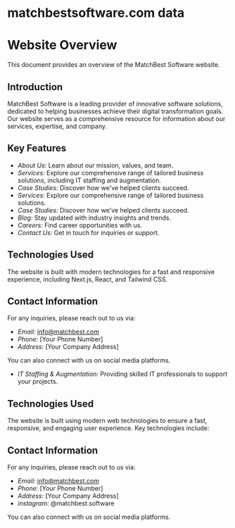 # matchbestsoftware.com data

# Website Overview

This document provides an overview of the MatchBest Software website.

## Introduction

MatchBest Software is a leading provider of innovative software solutions, dedicated to helping businesses achieve their digital transformation goals. Our website serves as a comprehensive resource for information about our services, expertise, and company.

## Key Features

*   *About Us:* Learn about our mission, values, and team.
*   *Services:* Explore our comprehensive range of tailored business solutions, including IT staffing and augmentation.
*   *Case Studies:* Discover how we've helped clients succeed.
*   *Services:* Explore our comprehensive range of tailored business solutions.
*   *Case Studies:* Discover how we've helped clients succeed.
*   *Blog:* Stay updated with industry insights and trends.
*   *Careers:* Find career opportunities with us.
*   *Contact Us:* Get in touch for inquiries or support.


## Technologies Used

The website is built with modern technologies for a fast and responsive experience, including Next.js, React, and Tailwind CSS.

## Contact Information

For any inquiries, please reach out to us via:

*   *Email:* [info@matchbest.com](mailto:info@matchbest.com)
*   *Phone:* [Your Phone Number]
*   *Address:* [Your Company Address]

You can also connect with us on social media platforms.
*   *IT Staffing & Augmentation:* Providing skilled IT professionals to support your projects.

## Technologies Used

The website is built using modern web technologies to ensure a fast, responsive, and engaging user experience. Key technologies include:

## Contact Information

For any inquiries, please reach out to us via:

*   *Email:* [info@matchbest.com](mailto:info@matchbest.com)
*   *Phone:* [Your Phone Number]
*   *Address:* [Your Company Address]
*   *instagram:* @matchbest.software

You can also connect with us on social media platforms.